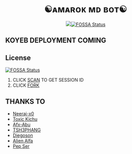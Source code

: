 <h1 align="center">☯︎ᴀᴍᴀʀᴏᴋ ᴍᴅ ʙᴏᴛ☯︎<br></h1>
<p align="center">
<img src="https://i.ibb.co/TTytLYJ/c1d13a0be07f.jpg"
## AMAROK IS UNAVAILABLE YET

[![FOSSA Status](https://app.fossa.com/api/projects/git%2Bgithub.com%2FDiegoson%2FAMAROK-MD.svg?type=shield)](https://app.fossa.com/projects/git%2Bgithub.com%2FDiegoson%2FAMAROK-MD?ref=badge_shield)


## KOYEB DEPLOYMENT COMING 


## License
[![FOSSA Status](https://app.fossa.com/api/projects/git%2Bgithub.com%2FDiegoson%2FAMAROK-MD.svg?type=large)](https://app.fossa.com/projects/git%2Bgithub.com%2FDiegoson%2FAMAROK-MD?ref=badge_large)

1. CLICK [SCAN](https://amarok-koyeb.vercel.app/) TO GET SESSION ID
2. CLICK [FORK](https://github.com/Diegoson/AMAROK-MD/fork)

## THANKS TO 
- [Neeraj-x0](https://github.com/Neeraj-x0)
- [Toxic Kichu](https://github.com/TOXIC-KICHUX)
- [Afx-Abu](https://github.com/Afx-Abu)
- [TSH3PHANG](https://github.com/TSH3PHANG)
- [Diegoson](https://github.com/Diegoson)
- [Alien Alfa](https://github.com/Alien-Alfa)
- [Pep Ser](https://github.com/pepesir)

